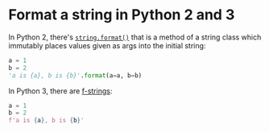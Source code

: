 # Format a string in Python 2 and 3

In Python 2, there's
[`string.format()`](https://docs.python.org/3.4/library/stdtypes.html#str.format)
that is a method of a string class which immutably places values given as args
into the initial string:

```python
a = 1
b = 2
'a is {a}, b is {b}'.format(a=a, b=b)
```

In Python 3, there are
[f-strings](https://docs.python.org/3/reference/lexical_analysis.html#f-strings):

```python
a = 1
b = 2
f'a is {a}, b is {b}'
```

